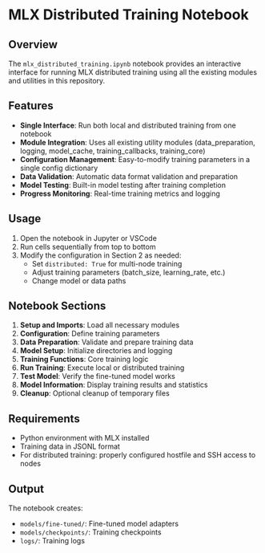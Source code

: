 # MLX Distributed Training Notebook

## Overview

The `mlx_distributed_training.ipynb` notebook provides an interactive interface for running MLX distributed training using all the existing modules and utilities in this repository.

## Features

- **Single Interface**: Run both local and distributed training from one notebook
- **Module Integration**: Uses all existing utility modules (data_preparation, logging, model_cache, training_callbacks, training_core)
- **Configuration Management**: Easy-to-modify training parameters in a single config dictionary
- **Data Validation**: Automatic data format validation and preparation
- **Model Testing**: Built-in model testing after training completion
- **Progress Monitoring**: Real-time training metrics and logging

## Usage

1. Open the notebook in Jupyter or VSCode
2. Run cells sequentially from top to bottom
3. Modify the configuration in Section 2 as needed:
   - Set `distributed: True` for multi-node training
   - Adjust training parameters (batch_size, learning_rate, etc.)
   - Change model or data paths

## Notebook Sections

1. **Setup and Imports**: Load all necessary modules
2. **Configuration**: Define training parameters
3. **Data Preparation**: Validate and prepare training data
4. **Model Setup**: Initialize directories and logging
5. **Training Functions**: Core training logic
6. **Run Training**: Execute local or distributed training
7. **Test Model**: Verify the fine-tuned model works
8. **Model Information**: Display training results and statistics
9. **Cleanup**: Optional cleanup of temporary files

## Requirements

- Python environment with MLX installed
- Training data in JSONL format
- For distributed training: properly configured hostfile and SSH access to nodes

## Output

The notebook creates:
- `models/fine-tuned/`: Fine-tuned model adapters
- `models/checkpoints/`: Training checkpoints
- `logs/`: Training logs
